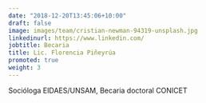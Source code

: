 ```yaml
---
date: "2018-12-20T13:45:06+10:00"
draft: false
image: images/team/cristian-newman-94319-unsplash.jpg
linkedinurl: https://www.linkedin.com/
jobtitle: Becaria
title: Lic. Florencia Piñeyrúa
promoted: true
weight: 3
---
```


Socióloga EIDAES/UNSAM, Becaria doctoral CONICET